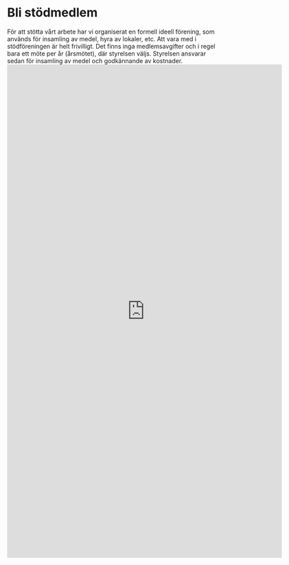 <h1>Bli stödmedlem</h1>
För att stötta vårt arbete har vi organiserat en formell ideell förening, som används för insamling av medel, hyra av lokaler, etc. Att vara med i stödföreningen är helt frivilligt. Det finns inga medlemsavgifter och i regel bara ett möte per år (årsmötet), där styrelsen väljs. Styrelsen ansvarar sedan för insamling av medel och godkännande av kostnader.

<iframe src="https://docs.google.com/forms/d/e/1FAIpQLScKwe7HOcu7UZlOz5QmSux6C5-hpI_pcON5rNgM2ArJSmZB1g/viewform?embedded=true" width="640" height="1150" frameborder="0" marginheight="0" marginwidth="0">Läser in …</iframe>
